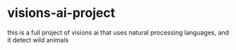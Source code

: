 # visions-ai-project
this is a full project of visions ai that uses natural processing languages, and it detect wild animals
